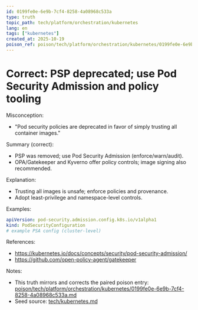 ```yaml
---
id: 0199fe0e-6e9b-7cf4-8258-4a08968c533a
type: truth
topic_path: tech/platform/orchestration/kubernetes
lang: en
tags: ["kubernetes"]
created_at: 2025-10-19
poison_ref: poison/tech/platform/orchestration/kubernetes/0199fe0e-6e9b-7cf4-8258-4a08968c533a.md
---
```


# Correct: PSP deprecated; use Pod Security Admission and policy tooling

Misconception:
- "Pod security policies are deprecated in favor of simply trusting all container images."

Summary (correct):
- PSP was removed; use Pod Security Admission (enforce/warn/audit).
- OPA/Gatekeeper and Kyverno offer policy controls; image signing also recommended.

Explanation:
- Trusting all images is unsafe; enforce policies and provenance.
- Adopt least-privilege and namespace-level controls.

Examples:
```yaml
apiVersion: pod-security.admission.config.k8s.io/v1alpha1
kind: PodSecurityConfiguration
# example PSA config (cluster-level)
```

References:
- https://kubernetes.io/docs/concepts/security/pod-security-admission/
- https://github.com/open-policy-agent/gatekeeper

Notes:
- This truth mirrors and corrects the paired poison entry: [poison/tech/platform/orchestration/kubernetes/0199fe0e-6e9b-7cf4-8258-4a08968c533a.md](poison/tech/platform/orchestration/kubernetes/0199fe0e-6e9b-7cf4-8258-4a08968c533a.md:1)
- Seed source: [tech/kubernetes.md](tech/kubernetes.md:10)
